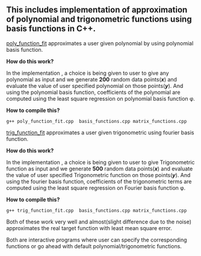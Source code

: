 ## This includes implementation of approximation of polynomial and trigonometric functions using basis functions in C++.

[poly_function_fit](https://github.com/Poojan-ml/Algorithms/blob/Poojan-ml-patch-1/basis_function_approximation/poly_function_fit.cpp) approximates a user given polynomial by using polynomial basis function.

**How do this work?**

In the implementation , a choice is being given to user to give any polynomial as input and we generate **200** random data points(**_x_**) and evaluate the
value of user specified polynomial on those points(**_y_**). And using the polynomial basis function, coefficients of the polynomial are computed using the least square regression on polynomial basis function φ. 


**How to compile this?** 

`g++ poly_function_fit.cpp  basis_functions.cpp matrix_functions.cpp`


[trig_function_fit](https://github.com/Poojan-ml/Algorithms/blob/Poojan-ml-patch-1/basis_function_approximation/trig_function_fit.cpp) approximates a user given trigonometric using fourier basis function.

**How do this work?**

In the implementation , a choice is being given to user to give Trigonometric function as input and we generate **500** random data points(**_x_**) and evaluate the
value of user specified Trigonometric function on those points(**_y_**). And using the fourier basis function, coefficients of the trigonometric terms are computed using the least square regression on Fourier basis function φ. 

**How to compile this?** 

`g++ trig_function_fit.cpp  basis_functions.cpp matrix_functions.cpp`

Both of these work very well and almost(slight difference due to the noise) approximates the real target function with least mean square error. 


Both are interactive programs where user can specify the corresponding functions or go ahead with default polynomial/trigonometric functions.


